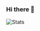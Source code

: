 ### Hi there 👋

![Stats](https://github-readme-stats.vercel.app/api?username=panditlakshya&&show_icons=true&title_color=ffffff&icon_color=bb2acf&text_color=daf7dc&bg_color=151515)
